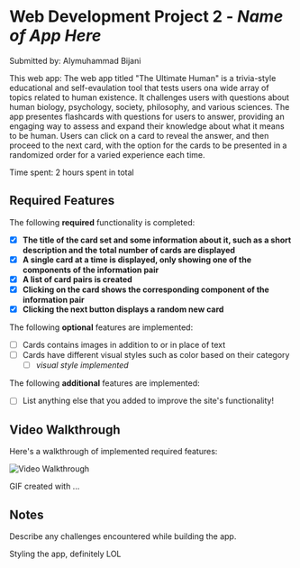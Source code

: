 # Web Development Project 2 - *Name of App Here*

Submitted by: Alymuhammad Bijani

This web app: The web app titled "The Ultimate Human" is a trivia-style educational and self-evaulation tool that tests users ona  wide array of topics related to human existence. It challenges users with questions about human biology, psychology, society, philosophy, and various sciences. The app presentes flashcards with questions for users to answer, providing an engaging way to assess and expand their knowledge about what it means to be human. Users can click on a card to reveal the answer, and then proceed to the next card, with the option for the cards to be presented in a randomized order for a varied experience each time. 

Time spent: 2 hours spent in total

## Required Features

The following **required** functionality is completed:

- [X] **The title of the card set and some information about it, such as a short description and the total number of cards are displayed**
- [X] **A single card at a time is displayed, only showing one of the components of the information pair**
- [X] **A list of card pairs is created**
- [X] **Clicking on the card shows the corresponding component of the information pair**
- [X] **Clicking the next button displays a random new card**

The following **optional** features are implemented:

- [ ] Cards contains images in addition to or in place of text
- [ ] Cards have different visual styles such as color based on their category
  - [ ] *visual style implemented*

The following **additional** features are implemented:

* [ ] List anything else that you added to improve the site's functionality!

## Video Walkthrough

Here's a walkthrough of implemented required features:

<img src='http://i.imgur.com/link/to/your/gif/file.gif' title='Video Walkthrough' width='' alt='Video Walkthrough' />

<!-- Replace this with whatever GIF tool you used! -->
GIF created with ...  
<!-- Recommended tools:
[Kap](https://getkap.co/) for macOS
[ScreenToGif](https://www.screentogif.com/) for Windows
[peek](https://github.com/phw/peek) for Linux. -->

## Notes

Describe any challenges encountered while building the app.

Styling the app, definitely LOL